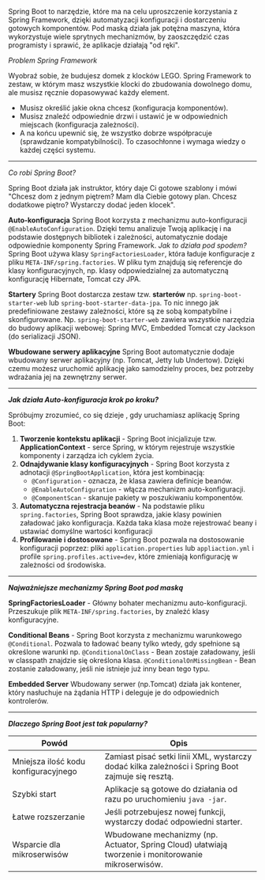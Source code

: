 Spring Boot to narzędzie, które ma na celu uproszczenie korzystania z Spring Framework, dzięki automatyzacji konfiguracji i dostarczeniu gotowych komponentów. Pod maską działa jak potężna maszyna, która wykorzystuje wiele sprytnych mechanizmów, by zaoszczędzić czas programisty i sprawić, że aplikacje działają "od ręki".

*Problem Spring Framework*

Wyobraź sobie, że budujesz domek z klocków LEGO. Spring Framework to zestaw, w którym masz wszystkie klocki do zbudowania dowolnego domu, ale musisz ręcznie dopasowywać każdy element.
- Musisz określić jakie okna chcesz (konfiguracja komponentów).
- Musisz znaleźć odpowiednie drzwi i ustawić je w odpowiednich miejscach (konfiguracja zależności).
- A na końcu upewnić się, że wszystko dobrze współpracuje (sprawdzanie kompatybilności).
To czasochłonne i wymaga wiedzy o każdej części systemu.
---

*Co robi Spring Boot?*

Spring Boot działa jak instruktor, który daje Ci gotowe szablony i mówi "Chcesz dom z jednym piętrem? Mam dla Ciebie gotowy plan. Chcesz dodatkowe piętro? Wystarczy dodać jeden klocek".

**Auto-konfiguracja**
Spring Boot korzysta z mechanizmu auto-konfiguracji `@EnableAutoConfiguration`. Dzięki temu analizuje Twoją aplikację i na podstawie dostępnych bibliotek i zależności, automatycznie dodaje odpowiednie komponenty Spring Framework.
*Jak to działa pod spodem?*
Spring Boot używa klasy `SpringFactoriesLoader`, która ładuje konfiguracje z pliku `META-INF/spring.factories`. W pliku tym znajdują się referencje do klasy konfiguracyjnych, np. klasy odpowiedzialnej za automatyczną konfigurację Hibernate, Tomcat czy JPA.

**Startery**
Spring Boot dostarcza zestaw tzw. **starterów** np. `spring-boot-starter-web` lub `spring-boot-starter-data-jpa`. To nic innego jak predefiniowane zestawy zależności, które są ze sobą kompatybilne i skonfigurowane. Np. `spring-boot-starter-web` zawiera wszystkie narzędzia do budowy aplikacji webowej: Spring MVC, Embedded Tomcat czy Jackson (do serializacji JSON).

**Wbudowane serwery aplikacyjne**
Spring Boot automatycznie dodaje wbudowany serwer aplikacyjny (np. Tomcat, Jetty lub Undertow). Dzięki czemu możesz uruchomić aplikację jako samodzielny proces, bez potrzeby wdrażania jej na zewnętrzny serwer.

---
***Jak działa Auto-konfiguracja krok po kroku?***

Spróbujmy zrozumieć, co się dzieje , gdy uruchamiasz aplikację Spring Boot:
1. **Tworzenie kontekstu aplikacji** - Spring Boot inicjalizuje tzw. **ApplicationContext** - serce Spring, w którym rejestruje wszystkie komponenty i zarządza ich cyklem życia.
2. **Odnajdywanie klasy konfiguracyjnych** - Spring Boot korzysta z adnotacji `@SpringBootApplication`, która jest kombinacją:
	- `@Configuration` - oznacza, że klasa zawiera definicje beanów.
	- `@EnableAutoConfiguration` - włącza mechanizm auto-konfiguracji.
	- `@ComponentScan` - skanuje pakiety w poszukiwaniu komponentów.
3. **Automatyczna rejestracja beanów** - Na podstawie pliku `spring.factories`, Spring Boot sprawdza, jakie klasy powinien załadować jako konfiguracja. Każda taka klasa może rejestrować beany i ustawiać domyślne wartości konfiguracji
4. **Profilowanie i dostosowane** - Spring Boot pozwala na dostosowanie konfiguracji poprzez: pliki `application.properties` lub `appliaction.yml` i profile `spring.profiles.active=dev`, które zmieniają konfigurację w zależności od środowiska.
---

***Najważniejsze mechanizmy Spring Boot pod maską***

**SpringFactoriesLoader** - Główny bohater mechanizmu auto-konfiguracji. Przeszukuje plik `META-INF/spring.factories`, by znaleźć klasy konfiguracyjne.

**Conditional Beans** - Spring Boot korzysta z mechanizmu warunkowego `@Conditional`. Pozwala to ładować beany tylko wtedy, gdy spełnione są określone warunki np.
	`@ConditionalOnClass` - Bean zostaje załadowany, jeśli w classpath znajdzie się określona klasa.
	`@ConditionalOnMissingBean` - Bean zostanie załadowany, jeśli nie istnieje już inny bean tego typu.

**Embedded Server**
Wbudowany serwer (np.Tomcat) działa jak kontener, który nasłuchuje na żądania HTTP i deleguje je do odpowiednich kontrolerów.

---

***Dlaczego Spring Boot jest tak popularny?***

| Powód                                | Opis                                                                                                 |
| ------------------------------------ | ---------------------------------------------------------------------------------------------------- |
| Mniejsza ilość kodu konfiguracyjnego | Zamiast pisać setki linii XML, wystarczy dodać kilka zależności i Spring Boot zajmuje się resztą.    |
| Szybki start                         | Aplikacje są gotowe do działania od razu po uruchomieniu `java -jar`.                                |
| Łatwe rozszerzanie                   | Jeśli potrzebujesz nowej funkcji, wystarczy dodać odpowiedni starter.                                |
| Wsparcie dla mikroserwisów           | Wbudowane mechanizmy (np. Actuator, Spring Cloud) ułatwiają tworzenie i monitorowanie mikroserwisów. |



